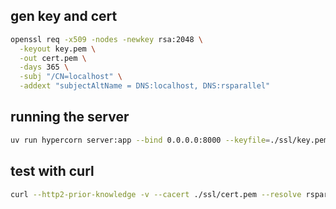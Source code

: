 ## gen key and cert

```bash
openssl req -x509 -nodes -newkey rsa:2048 \
  -keyout key.pem \
  -out cert.pem \
  -days 365 \
  -subj "/CN=localhost" \
  -addext "subjectAltName = DNS:localhost, DNS:rsparallel"
```

## running the server

```bash
uv run hypercorn server:app --bind 0.0.0.0:8000 --keyfile=./ssl/key.pem --certfile=./ssl/cert.pem --log-level info --access-log - 
```

## test with curl

```bash
curl --http2-prior-knowledge -v --cacert ./ssl/cert.pem --resolve rsparallel:8000:127.0.0.1 "https://rsparallel:8000/test?"
```